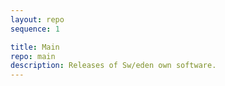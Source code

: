 ```yaml
---
layout: repo
sequence: 1

title: Main
repo: main
description: Releases of Sw/eden own software.
---
```

